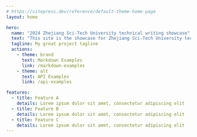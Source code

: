 ```yaml
---
# https://vitepress.dev/reference/default-theme-home-page
layout: home

hero:
  name: "2024 Zhejiang Sci-Tech University technical writing showcase"
  text: "This site is the showcase for Zhejiang Sci-Tech University technical writing assignments in 2024."
  tagline: My great project tagline
  actions:
    - theme: brand
      text: Markdown Examples
      link: /markdown-examples
    - theme: alt
      text: API Examples
      link: /api-examples

features:
  - title: Feature A
    details: Lorem ipsum dolor sit amet, consectetur adipiscing elit
  - title: Feature B
    details: Lorem ipsum dolor sit amet, consectetur adipiscing elit
  - title: Feature C
    details: Lorem ipsum dolor sit amet, consectetur adipiscing elit
---
```


